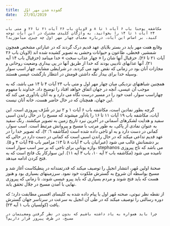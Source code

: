 ```yaml
---
title:  گشوده شدن مهر اوّل
date:   27/01/2019
---
```


`مکاشفه یوحنا باب ۶ آیات ۱ تا ۸ و لاویان باب ۲۶ آیات ۲۱ تا ۲۶ و متی باب ۲۴ آیات ۱ تا ۱۴ را بخوانید. به واژگان کلیدی مشترک در این آیات توجه کنید. بر اساس این آیات، درباره معنای چهار مهر اول چه چیزی میآموزید؟`

وقایع هفت مهر باید در بستر بلایای عهد قدیم درک گردند که در عباراتی مشخص همچون شمشیر، قحطی، طاعون و حیوانات وحشی به تصویر کشیده شده اند (لاویان باب ۲۶ آیات ۲۱ تا ۲۶). حزقیال آنها شان را « چهار عذاب سخت » خدا مینامد (حزقیال باب ۱۴ آیه ۲۱). آنها عذابهای تأدیبی بودند که خدا از طریق آنها در پی بیداری وضعیت روحانی  و مجازات آنان بود در زمانی که نقض عهد می کردند. در شرایطی مشابه، چهار اسب سوار وسیله خدا برای بیدار نگه داشتن قومش در انتظار بازگشت عیسی هستند.

همچنین شباهتهای نزدیکی میان چهار مهر اول و متی باب ۲۴ آیات ۴ تا ۱۴ می باشد، که به موجب آن عیسی، آنچه در جهان اتفاق خواهد افتاد را توضیح داد. خداوند با مفهوم چهاراسب سوار، امت خود را در مسیر درست نگاه می دارد و به آنان یادآوری می کند که این جهان، همچنان که در حال حاضر هست، خانه آنان نیست. 

گرچه بطور نمادین است، مکاشفه باب ۶ آیات ۱ و ۲ نیز در شُرُف پیروزی است. این آیات، مکاشفه باب ۱۹ آیات ۱۱ تا ۱۶ را یادآور میشوند که مسیح را در حال راندن اسبی سفید و هدایت لشکرهای آسمانی در آخرین نبرد تاریخ زمین به تصویر میکشند. رنگ سفید به عنوان نمادی از پاکی، به طور مرتب با مسیح و پیروانش مرتبط است. اسب سوار، کمانی در دست دارد و به او تاجی داده شده است (مکاشفه ٦: ۲)، که تصویر خدا را در عهد قدیم تداعی میکند که در حال راندن اسبی است که کمانی در دست دارد در حالی که بر دشمنانش غالب می شود (عبرانیان باب ۳ آیات ۸ تا ۱۳؛ مزامیر باب ۴۵ آیات ۴ و ۵). واژه یونانی برای تاجی که بر سر اسب سوار است، stephanos  می باشد که تاج پیروزی نامیده می شود (مکاشفه باب ۲ آیه ۱۰، باب ۳ آیه ۱۱). این سوارکار یک فاتح است که به فتح کردن ادامه میدهد.

صحنۀ اولین مُهر، انتشار انجیل را توصیف میکند که قدرتمندانه در پنطیکاست آغاز شد و مسیح بواسطه آن شروع به گسترش ملکوت خود نمود. سرزمینهای بسیاری بود و هنوز هست که باید فتح شوند و مردم بسیاری که باید پیرو عیسی شوند، تا زمانی که پیروزی نهایی با آمدن مسیح در جلال تحقق یابد.

از نقطه نظر نبوتی، صحنه مُهر اول با پیام داده شده به کلیسای افسس مطابقت دارد؛ که دوره رسالتی را توصیف میکند که در طی آن انجیل به سرعت در سرتاسر جهان گسترش یافت (کولسیان باب ۱ آیه ۲۳).

`چرا باید همواره به یاد داشته باشیم که بدون در نظر گرفتن وضعیتمان در مسیح، در طرف پیروز قرار داریم؟`
